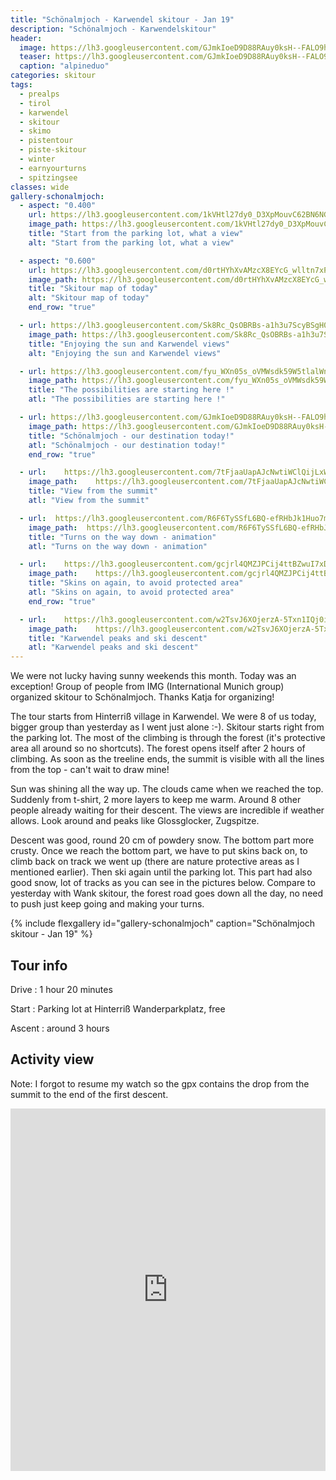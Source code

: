 ```yaml
---
title: "Schönalmjoch - Karwendel skitour - Jan 19"
description: "Schönalmjoch - Karwendelskitour"
header:
  image: https://lh3.googleusercontent.com/GJmkIoeD9D88RAuy0ksH--FALO9hhvqhZ_rKfKCJhPd_WTJmO5BEykgE52zQT2hckorHBbC0RBDEJaLJZdp7PtGMQVVIbXgkisvhQZJxX2CiOM_xz4LhjDfUh7z6Gyx_8DkDPuOimEmk5QJPgnycgdNRoKpRbIOtgvkJih4CmCwDYPfVc1L_WQnYzih67stGwjL58PNY-A6O-4_bA2yaxJNBAHX5QSReJY6ps1s5lMdUOeTZVvWukjtEP3mgSCY-VrTPqM_YyPG3ZFUcVz53Ab-bdZjycDFYVVbhjl2UQQj7_KCP_VBwgDnKOKq8_cq_OOcg2poSh3qy36xBiMlECd9XtwFeWFYNF-EIzb5qh1HSdJtl6u-8tNp5b-hjwCWSaY-17C3EN2T3L-mTu4iQpU0WDe0njWVP9q0lxuFjLlE3mB85IL5bS-dce4WD7f7IYeaIz5qmQomC1NClfP_Qer3vo7FAM_SKYlujgijwkCACFFoh56txcOfb6NTnzqUkU8b1sZtp1DC0WHEygzQ5kpuisbn1myII-l-rlIiIUXtXnC2Q7bPgp3RgB5sVEHgEWgHsZwEBVRfURSa50hfZ6WjxDnuEtjxvDvX_KvDDfzMJitSYKglThZf5dRt_nSn3ieW3-834u_FuXeptks_hIyemXZsK3oDD2kdrGnJl77cBPj3xxNP6-_4EQeMG9KcYqd3tuSEx1jLXmUc7IiY=w2126-h1542-no
  teaser: https://lh3.googleusercontent.com/GJmkIoeD9D88RAuy0ksH--FALO9hhvqhZ_rKfKCJhPd_WTJmO5BEykgE52zQT2hckorHBbC0RBDEJaLJZdp7PtGMQVVIbXgkisvhQZJxX2CiOM_xz4LhjDfUh7z6Gyx_8DkDPuOimEmk5QJPgnycgdNRoKpRbIOtgvkJih4CmCwDYPfVc1L_WQnYzih67stGwjL58PNY-A6O-4_bA2yaxJNBAHX5QSReJY6ps1s5lMdUOeTZVvWukjtEP3mgSCY-VrTPqM_YyPG3ZFUcVz53Ab-bdZjycDFYVVbhjl2UQQj7_KCP_VBwgDnKOKq8_cq_OOcg2poSh3qy36xBiMlECd9XtwFeWFYNF-EIzb5qh1HSdJtl6u-8tNp5b-hjwCWSaY-17C3EN2T3L-mTu4iQpU0WDe0njWVP9q0lxuFjLlE3mB85IL5bS-dce4WD7f7IYeaIz5qmQomC1NClfP_Qer3vo7FAM_SKYlujgijwkCACFFoh56txcOfb6NTnzqUkU8b1sZtp1DC0WHEygzQ5kpuisbn1myII-l-rlIiIUXtXnC2Q7bPgp3RgB5sVEHgEWgHsZwEBVRfURSa50hfZ6WjxDnuEtjxvDvX_KvDDfzMJitSYKglThZf5dRt_nSn3ieW3-834u_FuXeptks_hIyemXZsK3oDD2kdrGnJl77cBPj3xxNP6-_4EQeMG9KcYqd3tuSEx1jLXmUc7IiY=w2126-h1542-no
  caption: "alpineduo"
categories: skitour
tags:
  - prealps
  - tirol
  - karwendel
  - skitour
  - skimo
  - pistentour
  - piste-skitour
  - winter
  - earnyourturns
  - spitzingsee
classes: wide
gallery-schonalmjoch:
  - aspect: "0.400"
    url: https://lh3.googleusercontent.com/1kVHtl27dy0_D3XpMouvC62BN6NGmEWcDzhF7MYJ6mMmQrxgzbRIgBSpX42is--OpujLJGo-LoGAr7r8c9Brd-dGQ6VDl3oIv3O13Y2ITzG6C6xJeBlDy4A9iWGusTk-Zn1yF-8iLgOVm7fRn8egWsyEk5QSHVZ7q4ejwo4rjPaFurUNzQgvbyGp6p_nZ7BSxQBaj9vMp3OdCq8RLQ2OaIWhKQsbPb5OEBPn_TzmDGCWAyBc7ZYncsDLlO-foAXbUK0lbY2PzeiqVZiln855woJVBuzamSHS6KtxFOIa8c33VDHXxNBzT3Fxt2Yg-X6oFAxr7XqHgdnSKF40tVCxxX0ASTRRfLL4tCj3WDbBD2l00AwMO-JVrejYO-C60dX1L9u2pZecPfvg-mNQ-zxURkGFW7h7ze2VQaPHxn9u7sfvXzcYQmy0dWutTQlmDHa-msS7h9BXfBZdk7jR68nRrk-onIlQhMNSSbsl0Nvdht8oVoe60_5PA9lvRgCmXaAUrUYH4eJLfrIgm_zurIN5X_pIE30BNdgDkFPk-JvnccdKElAZmMakqUInikkQWr5BoeT_QyMhkI2Sum3z7k4jBxURxmoE8mC7Zw8fmW19MEPsCMqTOr4kzQLWljuznWZA5uZMCBBHXlr-RDwG_ctOK0k04Q=w1158-h1542-no
    image_path: https://lh3.googleusercontent.com/1kVHtl27dy0_D3XpMouvC62BN6NGmEWcDzhF7MYJ6mMmQrxgzbRIgBSpX42is--OpujLJGo-LoGAr7r8c9Brd-dGQ6VDl3oIv3O13Y2ITzG6C6xJeBlDy4A9iWGusTk-Zn1yF-8iLgOVm7fRn8egWsyEk5QSHVZ7q4ejwo4rjPaFurUNzQgvbyGp6p_nZ7BSxQBaj9vMp3OdCq8RLQ2OaIWhKQsbPb5OEBPn_TzmDGCWAyBc7ZYncsDLlO-foAXbUK0lbY2PzeiqVZiln855woJVBuzamSHS6KtxFOIa8c33VDHXxNBzT3Fxt2Yg-X6oFAxr7XqHgdnSKF40tVCxxX0ASTRRfLL4tCj3WDbBD2l00AwMO-JVrejYO-C60dX1L9u2pZecPfvg-mNQ-zxURkGFW7h7ze2VQaPHxn9u7sfvXzcYQmy0dWutTQlmDHa-msS7h9BXfBZdk7jR68nRrk-onIlQhMNSSbsl0Nvdht8oVoe60_5PA9lvRgCmXaAUrUYH4eJLfrIgm_zurIN5X_pIE30BNdgDkFPk-JvnccdKElAZmMakqUInikkQWr5BoeT_QyMhkI2Sum3z7k4jBxURxmoE8mC7Zw8fmW19MEPsCMqTOr4kzQLWljuznWZA5uZMCBBHXlr-RDwG_ctOK0k04Q=w300-h400-no
    title: "Start from the parking lot, what a view"
    alt: "Start from the parking lot, what a view"

  - aspect: "0.600"
    url: https://lh3.googleusercontent.com/d0rtHYhXvAMzcX8EYcG_wlltn7xPzhPIurKbhzy9tJ3eVLz7OXeksW9REXTPoJbta8f3KlKsHX-jvTXcV_Vl5Dn_3-nRJPWOsfianf5_datOSjAFl0W5b_eYUvesh6R7nnNEmbD3jj4vCC6f2VlXAD7EDhor6WYcxmcSFjFkKBO3vZm330__VZfWocSoIW31BF8JZ7jhhtPmQdZJAFuvjuJ3bPB3As6sPIUeyQIfOG1iXWxLJyaz6HY5ZD6UPL_k0iF2xqQJpgFZ_t-6KB78ZOjeBKoj2zASNMj81mQK7pJM5_tNCvQRLSssqU9h-qObqyrc_eEPMR_QeDu3P8IZhQoNuocUFwm7Y7myTdDLGJGiF7qsuI2kvS9WuW9VqNjgl0Gec_H2G-nco4nUQrrNZ-JuehNvDyo_L0AzdqoQGaC7DTmI8CBmFI7OloXn3BHEXmHqf-5ufppZ9mHhrD0hMnt5hH15K71JHAZ92GB2Hb8tDhkS5bnuVsqLyv5T-TV8A08cOi58ZOff7en0ClQXBKI_YO68Fi9E0blQnO2XGTdlRlEGjnGVy6jJ4GbFsn_o785D6JnroiM3dlVtuY5b9weuJcsIf8Jz2O9VYS_9K9Z378KmeuAY75FwPow2j32MmHwI_HFnFRj2f8N0fo_M5dJbIcsYVA2bkajYLKl7ZHgV-pAhe164epe-kuBClKCLjOl8NkU-PzjDCsRiafTd2jjp5w=w2056-h1542-no
    image_path: https://lh3.googleusercontent.com/d0rtHYhXvAMzcX8EYcG_wlltn7xPzhPIurKbhzy9tJ3eVLz7OXeksW9REXTPoJbta8f3KlKsHX-jvTXcV_Vl5Dn_3-nRJPWOsfianf5_datOSjAFl0W5b_eYUvesh6R7nnNEmbD3jj4vCC6f2VlXAD7EDhor6WYcxmcSFjFkKBO3vZm330__VZfWocSoIW31BF8JZ7jhhtPmQdZJAFuvjuJ3bPB3As6sPIUeyQIfOG1iXWxLJyaz6HY5ZD6UPL_k0iF2xqQJpgFZ_t-6KB78ZOjeBKoj2zASNMj81mQK7pJM5_tNCvQRLSssqU9h-qObqyrc_eEPMR_QeDu3P8IZhQoNuocUFwm7Y7myTdDLGJGiF7qsuI2kvS9WuW9VqNjgl0Gec_H2G-nco4nUQrrNZ-JuehNvDyo_L0AzdqoQGaC7DTmI8CBmFI7OloXn3BHEXmHqf-5ufppZ9mHhrD0hMnt5hH15K71JHAZ92GB2Hb8tDhkS5bnuVsqLyv5T-TV8A08cOi58ZOff7en0ClQXBKI_YO68Fi9E0blQnO2XGTdlRlEGjnGVy6jJ4GbFsn_o785D6JnroiM3dlVtuY5b9weuJcsIf8Jz2O9VYS_9K9Z378KmeuAY75FwPow2j32MmHwI_HFnFRj2f8N0fo_M5dJbIcsYVA2bkajYLKl7ZHgV-pAhe164epe-kuBClKCLjOl8NkU-PzjDCsRiafTd2jjp5w=w400-h300-no
    title: "Skitour map of today"
    alt: "Skitour map of today"
    end_row: "true"

  - url: https://lh3.googleusercontent.com/Sk8Rc_QsOBRBs-a1h3u7ScyBSgH0CBkKwis7rmiU3vTYq39SE6BM9y8wpIRyYPTH7nXbCCJzoRztCp0P5LXEOubhOdoqAVqLyTWybA-ZLuNv-u6wrLmtWHyoMrvYYjRV-2hWwSOK5em1i8YkrFphWK2KGLaDvxmTq9_ak7Ez7M6FP-qvmaw8NT3rkFQ2a6Psf5H_4PwZTAg7uPj8Q4Uc2mE6LVFvNEbzg5u8yPIIYaJz1ik6I063z3otxYD85Iss2IAZQ8_2e7xrtMnLsW9BZkZe4H-AwLMWsAcBAE7Fl8muo1XrbWNr_iC0vcAsFijRosn0xGqG3Egj0lXEpQTVWIs4E0fcsMmQ_hV549dEyv73vEKCy9N-auPib2Qw-sIaixC9bFk4lMgV2POc-ibdJSdcAVPf_EHNb4hgEMJB_lay3SIeyZzGhlJzTtVElzqAi8MgvetXSqtfQpCmW3WpK2-kUsQtajotfncFz4Cti7ySM060p93ugCTM_BsyN7FnMkUBATBfete9rbj-gCWykziY2_ZrudKzJSsd8vuZ_EvfVTHjVpno4QVQZvazpWhj-NdwtwzJ8bLN5IyMLbYXfnsB3cJcDNHs1F_cdzN1iNchGNXCV8ojHTPpSjtYxvWkfIOrifC1CUjTeYTaeg-s20jSng=w1158-h1542-no
    image_path: https://lh3.googleusercontent.com/Sk8Rc_QsOBRBs-a1h3u7ScyBSgH0CBkKwis7rmiU3vTYq39SE6BM9y8wpIRyYPTH7nXbCCJzoRztCp0P5LXEOubhOdoqAVqLyTWybA-ZLuNv-u6wrLmtWHyoMrvYYjRV-2hWwSOK5em1i8YkrFphWK2KGLaDvxmTq9_ak7Ez7M6FP-qvmaw8NT3rkFQ2a6Psf5H_4PwZTAg7uPj8Q4Uc2mE6LVFvNEbzg5u8yPIIYaJz1ik6I063z3otxYD85Iss2IAZQ8_2e7xrtMnLsW9BZkZe4H-AwLMWsAcBAE7Fl8muo1XrbWNr_iC0vcAsFijRosn0xGqG3Egj0lXEpQTVWIs4E0fcsMmQ_hV549dEyv73vEKCy9N-auPib2Qw-sIaixC9bFk4lMgV2POc-ibdJSdcAVPf_EHNb4hgEMJB_lay3SIeyZzGhlJzTtVElzqAi8MgvetXSqtfQpCmW3WpK2-kUsQtajotfncFz4Cti7ySM060p93ugCTM_BsyN7FnMkUBATBfete9rbj-gCWykziY2_ZrudKzJSsd8vuZ_EvfVTHjVpno4QVQZvazpWhj-NdwtwzJ8bLN5IyMLbYXfnsB3cJcDNHs1F_cdzN1iNchGNXCV8ojHTPpSjtYxvWkfIOrifC1CUjTeYTaeg-s20jSng=w300-h400-no
    title: "Enjoying the sun and Karwendel views"
    alt: "Enjoying the sun and Karwendel views"

  - url: https://lh3.googleusercontent.com/fyu_WXn05s_oVMWsdk59W5tlalWnFo_mkVB1oetA7OhI8z4b8_dm3ROyLOYBuXSHxUHFBWMVuW_FvriYWiT4sg8o-trb8BAPnihp5x4XEQ9v0rx77hE8vI9XuNcVRDeVOkCcsfj1wxO4df478FuUbKltMzAq1Wwhp2erC0qBD2FIS4jxrCtbovRDBjuMsoZ1COU-qpJ0eGdnjUJ8g1cnSs0sHdiTy1IKVV-Sk_Xd0v_iQEeEGmDhabV3NILgtGhezvPCxb0awa-U9DsMrRMnet33LXrLhbpEsn-uEyvtJqQQA2A_zwT3rbDrboOV04iynfSrJnQb7-crL19F2v5J-cNzdzPb1_xY59AzQzUx3VEBAQGBtLvDmhzBQCOYag6o9cQGLPGVxTuop_-evr1Qcj8hu28hTtNo2eXJB0iXDRqqhRkAT-sO1bVLn4OQ8QxBjp1K7ef5a739GCcrEWZxLJs-jo1cudMtefwaJIMsK1bNWEpg3IyClrwxSV9E97UDcBWP6ImAhRjdlwU1KXHfEyAY9aL7nLyUhGjuW99dj1AJiW5-mlG4mCvOsohpeEbVRq1USLefrEr3_iEpH8XOiYHbnqo8fGMFyApaMaT7RzHr8wyHeiua4_-EZaWVdwyu-OARW1CI9dSrI7UWZWrEgeScKg=w1158-h1542-no
    image_path: https://lh3.googleusercontent.com/fyu_WXn05s_oVMWsdk59W5tlalWnFo_mkVB1oetA7OhI8z4b8_dm3ROyLOYBuXSHxUHFBWMVuW_FvriYWiT4sg8o-trb8BAPnihp5x4XEQ9v0rx77hE8vI9XuNcVRDeVOkCcsfj1wxO4df478FuUbKltMzAq1Wwhp2erC0qBD2FIS4jxrCtbovRDBjuMsoZ1COU-qpJ0eGdnjUJ8g1cnSs0sHdiTy1IKVV-Sk_Xd0v_iQEeEGmDhabV3NILgtGhezvPCxb0awa-U9DsMrRMnet33LXrLhbpEsn-uEyvtJqQQA2A_zwT3rbDrboOV04iynfSrJnQb7-crL19F2v5J-cNzdzPb1_xY59AzQzUx3VEBAQGBtLvDmhzBQCOYag6o9cQGLPGVxTuop_-evr1Qcj8hu28hTtNo2eXJB0iXDRqqhRkAT-sO1bVLn4OQ8QxBjp1K7ef5a739GCcrEWZxLJs-jo1cudMtefwaJIMsK1bNWEpg3IyClrwxSV9E97UDcBWP6ImAhRjdlwU1KXHfEyAY9aL7nLyUhGjuW99dj1AJiW5-mlG4mCvOsohpeEbVRq1USLefrEr3_iEpH8XOiYHbnqo8fGMFyApaMaT7RzHr8wyHeiua4_-EZaWVdwyu-OARW1CI9dSrI7UWZWrEgeScKg=w300-h400-no
    title: "The possibilities are starting here !"
    atl: "The possibilities are starting here !"

  - url: https://lh3.googleusercontent.com/GJmkIoeD9D88RAuy0ksH--FALO9hhvqhZ_rKfKCJhPd_WTJmO5BEykgE52zQT2hckorHBbC0RBDEJaLJZdp7PtGMQVVIbXgkisvhQZJxX2CiOM_xz4LhjDfUh7z6Gyx_8DkDPuOimEmk5QJPgnycgdNRoKpRbIOtgvkJih4CmCwDYPfVc1L_WQnYzih67stGwjL58PNY-A6O-4_bA2yaxJNBAHX5QSReJY6ps1s5lMdUOeTZVvWukjtEP3mgSCY-VrTPqM_YyPG3ZFUcVz53Ab-bdZjycDFYVVbhjl2UQQj7_KCP_VBwgDnKOKq8_cq_OOcg2poSh3qy36xBiMlECd9XtwFeWFYNF-EIzb5qh1HSdJtl6u-8tNp5b-hjwCWSaY-17C3EN2T3L-mTu4iQpU0WDe0njWVP9q0lxuFjLlE3mB85IL5bS-dce4WD7f7IYeaIz5qmQomC1NClfP_Qer3vo7FAM_SKYlujgijwkCACFFoh56txcOfb6NTnzqUkU8b1sZtp1DC0WHEygzQ5kpuisbn1myII-l-rlIiIUXtXnC2Q7bPgp3RgB5sVEHgEWgHsZwEBVRfURSa50hfZ6WjxDnuEtjxvDvX_KvDDfzMJitSYKglThZf5dRt_nSn3ieW3-834u_FuXeptks_hIyemXZsK3oDD2kdrGnJl77cBPj3xxNP6-_4EQeMG9KcYqd3tuSEx1jLXmUc7IiY=w2126-h1542-no
    image_path: https://lh3.googleusercontent.com/GJmkIoeD9D88RAuy0ksH--FALO9hhvqhZ_rKfKCJhPd_WTJmO5BEykgE52zQT2hckorHBbC0RBDEJaLJZdp7PtGMQVVIbXgkisvhQZJxX2CiOM_xz4LhjDfUh7z6Gyx_8DkDPuOimEmk5QJPgnycgdNRoKpRbIOtgvkJih4CmCwDYPfVc1L_WQnYzih67stGwjL58PNY-A6O-4_bA2yaxJNBAHX5QSReJY6ps1s5lMdUOeTZVvWukjtEP3mgSCY-VrTPqM_YyPG3ZFUcVz53Ab-bdZjycDFYVVbhjl2UQQj7_KCP_VBwgDnKOKq8_cq_OOcg2poSh3qy36xBiMlECd9XtwFeWFYNF-EIzb5qh1HSdJtl6u-8tNp5b-hjwCWSaY-17C3EN2T3L-mTu4iQpU0WDe0njWVP9q0lxuFjLlE3mB85IL5bS-dce4WD7f7IYeaIz5qmQomC1NClfP_Qer3vo7FAM_SKYlujgijwkCACFFoh56txcOfb6NTnzqUkU8b1sZtp1DC0WHEygzQ5kpuisbn1myII-l-rlIiIUXtXnC2Q7bPgp3RgB5sVEHgEWgHsZwEBVRfURSa50hfZ6WjxDnuEtjxvDvX_KvDDfzMJitSYKglThZf5dRt_nSn3ieW3-834u_FuXeptks_hIyemXZsK3oDD2kdrGnJl77cBPj3xxNP6-_4EQeMG9KcYqd3tuSEx1jLXmUc7IiY=w400-h300-no
    title: "Schönalmjoch - our destination today!"
    atl: "Schönalmjoch - our destination today!"
    end_row: "true"

  - url:    https://lh3.googleusercontent.com/7tFjaaUapAJcNwtiWClQijLxWfymc-TyPxjxhY3pESL-MPpti_wdtrCFo_JvKnr-LaNOyogRv6FuyCykTjukwFEQ-6W6DNt0ZLyZea1JK4LFN_lDf36v73G91b2sfEHWqAqS-RCMOpJXthTCFu1YvHPs8A6PR5GkeTA4FGk4jkGF10jVfrWhiLZObS2bJIYRqiYMDP29mmxPvRmSM0-OJO95PEb6BICLoznLzmV8dtC-FzJA2zkH1Lu9B0GxDkSFQz33P4kQHb2x4GMb0BPGBcjX24ceDdZy6Jh-qo7A_kkugOa-fOostS5sO-Z9BcXL9b8DRK95SDEprkShTlx7uHkKq_nINuTD49AWMSpyqStYiicN6m-roqhTZPd69x58oYyqdLmRegz5W1LTctj9iin1yDvFjWi2z1njZVEAratqskqmYvfyYYP8T7kOWUDLB6FyAPfymCq60mNzj1ZoszOwUOv7qYWdZcyTc9TAwfaou3vJmsx2YGNZuWrybA1LEl8T5eIOqRJEERU460wiV0WzaV52q4xEubWSeXOLFe0XAV858JltFxAmyK7j-O8fGvQJOuZwCMURLtq4Iekuv0DhtcCTah70Xi-p_fKWtHp2En3JBHncP-7HFM9Y4snveftemY61bt3VttoCc7SHz22z7g=w2056-h1542-no
    image_path:    https://lh3.googleusercontent.com/7tFjaaUapAJcNwtiWClQijLxWfymc-TyPxjxhY3pESL-MPpti_wdtrCFo_JvKnr-LaNOyogRv6FuyCykTjukwFEQ-6W6DNt0ZLyZea1JK4LFN_lDf36v73G91b2sfEHWqAqS-RCMOpJXthTCFu1YvHPs8A6PR5GkeTA4FGk4jkGF10jVfrWhiLZObS2bJIYRqiYMDP29mmxPvRmSM0-OJO95PEb6BICLoznLzmV8dtC-FzJA2zkH1Lu9B0GxDkSFQz33P4kQHb2x4GMb0BPGBcjX24ceDdZy6Jh-qo7A_kkugOa-fOostS5sO-Z9BcXL9b8DRK95SDEprkShTlx7uHkKq_nINuTD49AWMSpyqStYiicN6m-roqhTZPd69x58oYyqdLmRegz5W1LTctj9iin1yDvFjWi2z1njZVEAratqskqmYvfyYYP8T7kOWUDLB6FyAPfymCq60mNzj1ZoszOwUOv7qYWdZcyTc9TAwfaou3vJmsx2YGNZuWrybA1LEl8T5eIOqRJEERU460wiV0WzaV52q4xEubWSeXOLFe0XAV858JltFxAmyK7j-O8fGvQJOuZwCMURLtq4Iekuv0DhtcCTah70Xi-p_fKWtHp2En3JBHncP-7HFM9Y4snveftemY61bt3VttoCc7SHz22z7g=w400-h300-no
    title: "View from the summit"
    atl: "View from the summit"

  - url:  https://lh3.googleusercontent.com/R6F6TySSfL6BQ-efRHbJk1Huo7mEf-pqZoMlcJgcZChcsLX2rrSp6qV48rAOI5NJUmee1tFR7jB_nJ0pbIizY-skJ0MVtvLqh9x_TG7ZDJI6F6koOITRSfi9P6hJ1kPGl_ZC6pRhLYShKRcg8p9RXwS_1SOEhzUVd2-QLrPUNCwh11rMumGWou5ZhSr3g98migN72aGiyUwdw2KHeP9V1VdNChzSJfJa8m1iEG02omZck6YJmfc_nr6EgtjD9z7LQzgBc-HSl52O7IytWNCtueV3nn6YWF_xITyUEo_IwDU0Lt98-bxNnlQtqf7rKl_RoAylqyu11mdmXPXP1Bu5SY03eu6p12Bis37xzF5IXhNM-Q50LJj8S-KAYXnFUajT2btXaRbp1Kb44JIuUZK-mbrX2jygO4G0lMtkziiCHtQbT094KbRnlwAaJSADqyf3yEebeNxu7Y34CUFpGsCzUH3Ces1Yr2R7nDLzwVCclP2mOAVPWwU687DQ3A9B0RtoPKFbqzYz5MFYo3CsLRguGPpmIJr1WmREZ7IK7xjUqrx4DcHCQzBQVusWPZSI7UVn3Hd5KT_rf4rwUf7G9uqC4n9-QceG4oIJ1bVJP7CKZ57A31WI14c5y11WnDNiE7cQBx65q3DIG54zAkQzIYKwvVgN4w=w972-h730-no
    image_path:  https://lh3.googleusercontent.com/R6F6TySSfL6BQ-efRHbJk1Huo7mEf-pqZoMlcJgcZChcsLX2rrSp6qV48rAOI5NJUmee1tFR7jB_nJ0pbIizY-skJ0MVtvLqh9x_TG7ZDJI6F6koOITRSfi9P6hJ1kPGl_ZC6pRhLYShKRcg8p9RXwS_1SOEhzUVd2-QLrPUNCwh11rMumGWou5ZhSr3g98migN72aGiyUwdw2KHeP9V1VdNChzSJfJa8m1iEG02omZck6YJmfc_nr6EgtjD9z7LQzgBc-HSl52O7IytWNCtueV3nn6YWF_xITyUEo_IwDU0Lt98-bxNnlQtqf7rKl_RoAylqyu11mdmXPXP1Bu5SY03eu6p12Bis37xzF5IXhNM-Q50LJj8S-KAYXnFUajT2btXaRbp1Kb44JIuUZK-mbrX2jygO4G0lMtkziiCHtQbT094KbRnlwAaJSADqyf3yEebeNxu7Y34CUFpGsCzUH3Ces1Yr2R7nDLzwVCclP2mOAVPWwU687DQ3A9B0RtoPKFbqzYz5MFYo3CsLRguGPpmIJr1WmREZ7IK7xjUqrx4DcHCQzBQVusWPZSI7UVn3Hd5KT_rf4rwUf7G9uqC4n9-QceG4oIJ1bVJP7CKZ57A31WI14c5y11WnDNiE7cQBx65q3DIG54zAkQzIYKwvVgN4w=w400-h300-no
    title: "Turns on the way down - animation"
    atl: "Turns on the way down - animation"

  - url:    https://lh3.googleusercontent.com/gcjrl4QMZJPCij4ttBZwuI7xDngoA0zAVu9znOfuiAPQKCJAIQY349xXLEKkmyyGj4QG5ZQEzVll6hbeMxeXK9lsHm1JE3QJkAw12QhDDgkgEAY2oZK4pi1XyYFO0zEUwUw5MmGv83mSl2kihq9a8xEKlKTgbRsIGbP3getg0d145zRTEEQufJs2nyeMDbj_SDhqThQx9_3DnTuScOO9JmN_nuz7ZB2N0g4RcdtVdJFXZ-nWEbYZVQZvpz6uKpKaazwC6mlhL2QlNV0_GiC1WD7jop35b6qkHhljHxOW2RXoDCeykDChhgWbTR6YeQXLl9833sUO5F3XeDFmPA2N0dz-wYWrtcfMlOlWUmwXVhZetizYMTz0gQ4YDfDFhUY70GJl20-0dZgyX97GOC2uHnWgGmJrpCimmUo_bwVFb5izNFtk-wEvV-Nbw_CpAf4QbBHzoVqD7C6EaH2iM67NBBerM0KKevZAaLz-i5YTEDTk6NcDmZAFcZVrXVcCudq-VDSvMIUELNyW6ReS_Z-HWA9JCVN9nh4VfEUvsle0BgohONvvsZzYk-M7INc76wsZRLsRgLEkQAE9wT5yvZRFfBKFIg_vFP5kWuQeDbJrMAmfyN3ZdtGL1bM5Pf0KxBu4iXWAcDftsAXpzhneLTjIGfDM8w=w1158-h1542-no
    image_path:    https://lh3.googleusercontent.com/gcjrl4QMZJPCij4ttBZwuI7xDngoA0zAVu9znOfuiAPQKCJAIQY349xXLEKkmyyGj4QG5ZQEzVll6hbeMxeXK9lsHm1JE3QJkAw12QhDDgkgEAY2oZK4pi1XyYFO0zEUwUw5MmGv83mSl2kihq9a8xEKlKTgbRsIGbP3getg0d145zRTEEQufJs2nyeMDbj_SDhqThQx9_3DnTuScOO9JmN_nuz7ZB2N0g4RcdtVdJFXZ-nWEbYZVQZvpz6uKpKaazwC6mlhL2QlNV0_GiC1WD7jop35b6qkHhljHxOW2RXoDCeykDChhgWbTR6YeQXLl9833sUO5F3XeDFmPA2N0dz-wYWrtcfMlOlWUmwXVhZetizYMTz0gQ4YDfDFhUY70GJl20-0dZgyX97GOC2uHnWgGmJrpCimmUo_bwVFb5izNFtk-wEvV-Nbw_CpAf4QbBHzoVqD7C6EaH2iM67NBBerM0KKevZAaLz-i5YTEDTk6NcDmZAFcZVrXVcCudq-VDSvMIUELNyW6ReS_Z-HWA9JCVN9nh4VfEUvsle0BgohONvvsZzYk-M7INc76wsZRLsRgLEkQAE9wT5yvZRFfBKFIg_vFP5kWuQeDbJrMAmfyN3ZdtGL1bM5Pf0KxBu4iXWAcDftsAXpzhneLTjIGfDM8w=w300-h400-no
    title: "Skins on again, to avoid protected area"
    atl: "Skins on again, to avoid protected area"
    end_row: "true"

  - url:    https://lh3.googleusercontent.com/w2TsvJ6XOjerzA-5Txn1IQj0i1kaJ-9cd8lQlUa6YgfQdEOgKJwEZH69uKBOxE-y8-F4SgkFCuErYqjO0I1edkIujxy2aWqoqTtvkwNMzgL_cDJsFSm8ZL-T-NGY1uphPSy8RSayIkXS6BQY3bdOpHU9r0e9TG9gRN-3FLnmuJIhpQs9MF3Shkk9zt5VwFtU1ioC9w3CBh_M9R9vAk0ysOM4fDPrn-3a-zpVgX73pE_ay8DuqzeQpwtSQg18PsPqyDck2j1bdczDNLgV6lfRRI5Wwhjvm4qvYRrDejsTqQR7VQ4bipuDOMoOFcZIMxNmQfV0U5aI9TDxwgWopJldMC2uECoEEp0FDdTjWF0ve1fvxlRVcpDbRRem9PD5JESl1QDNFyzxcnc1zp32EjC4B7H0lHFuqE82XSLE00WwyGkcDaM4AvgF1z2FT_8SksheiGlDq2ScwTt-Ou7OADwjE7C_rff7t4WKWz-EWWGQyYccTae3036J13z9uitKhOrbIwpmxWRc1UA3gysiOqfjy30lzzfMwgKnY7CRFew4AD3wB34COy0cR8Wp-Yr0lOfz_AEP36iBwQfQ8IZ9KA2hx51Vd7B3FVjD2TYkDzacR8Q1wv8VTyUICu5hsz-X72l7OcOW7zfBfKAdwnu4wr1PpCKV5A=w2056-h1542-no
    image_path:    https://lh3.googleusercontent.com/w2TsvJ6XOjerzA-5Txn1IQj0i1kaJ-9cd8lQlUa6YgfQdEOgKJwEZH69uKBOxE-y8-F4SgkFCuErYqjO0I1edkIujxy2aWqoqTtvkwNMzgL_cDJsFSm8ZL-T-NGY1uphPSy8RSayIkXS6BQY3bdOpHU9r0e9TG9gRN-3FLnmuJIhpQs9MF3Shkk9zt5VwFtU1ioC9w3CBh_M9R9vAk0ysOM4fDPrn-3a-zpVgX73pE_ay8DuqzeQpwtSQg18PsPqyDck2j1bdczDNLgV6lfRRI5Wwhjvm4qvYRrDejsTqQR7VQ4bipuDOMoOFcZIMxNmQfV0U5aI9TDxwgWopJldMC2uECoEEp0FDdTjWF0ve1fvxlRVcpDbRRem9PD5JESl1QDNFyzxcnc1zp32EjC4B7H0lHFuqE82XSLE00WwyGkcDaM4AvgF1z2FT_8SksheiGlDq2ScwTt-Ou7OADwjE7C_rff7t4WKWz-EWWGQyYccTae3036J13z9uitKhOrbIwpmxWRc1UA3gysiOqfjy30lzzfMwgKnY7CRFew4AD3wB34COy0cR8Wp-Yr0lOfz_AEP36iBwQfQ8IZ9KA2hx51Vd7B3FVjD2TYkDzacR8Q1wv8VTyUICu5hsz-X72l7OcOW7zfBfKAdwnu4wr1PpCKV5A=w400-h300-no
    title: "Karwendel peaks and ski descent"
    atl: "Karwendel peaks and ski descent"
---
```


We were not lucky having sunny weekends this month. Today was an exception! Group of people from IMG (International Munich group) organized skitour to Schönalmjoch. Thanks Katja for organizing!

 The tour starts from Hinterriß village in Karwendel. We were 8 of us today, bigger group than yesterday as I went just alone :-). Skitour starts right from the parking lot. The most of the climbing is through the forest (it's protective area all around so no shortcuts). The forest opens itself after 2 hours of climbing. As soon as the treeline ends, the summit is visible with all the lines from the top - can't wait to draw mine!

Sun was shining all the way up. The clouds came when we reached the top. Suddenly from t-shirt, 2 more layers to keep me warm. Around 8 other people already waiting for their descent. The views are incredible if weather allows. Look around and peaks like  Glossglocker, Zugspitze.

Descent was good, round 20 cm of powdery snow. The bottom part more crusty. Once we reach the bottom part, we have to put skins back on, to climb back on track we went up (there are nature protective areas as I mentioned earlier). Then ski again until the parking lot. This part had also good snow, lot of tracks as you can see in the pictures below. Compare to yesterday with Wank skitour, the forest road goes down all the day, no need to push just keep going and making your turns.


{% include flexgallery id="gallery-schonalmjoch" caption="Schönalmjoch skitour - Jan 19" %}

## Tour info

Drive
: 1 hour 20 minutes

Start
: Parking lot at Hinterriß Wanderparkplatz, free

Ascent
: around 3 hours 

## Activity view

Note: I forgot to resume my watch so the gpx contains the drop from the summit to the end of the first descent.

<iframe src="https://www.komoot.com/tour/55383408/embed?profile=1" width="100%" height="580" frameborder="0" scrolling="no"></iframe>
